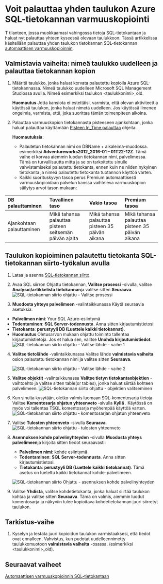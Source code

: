 <properties
    pageTitle="Palauttaa yhden taulukon Azure SQL-tietokannan varmuuskopiointi | Microsoft Azure"
    description="Opettele palauttamaan yhdeksi taulukoksi Azure SQL-tietokanta varmuuskopiosta."
    services="sql-database"
    documentationCenter=""
    authors="dalechen"
    manager="felixwu"
    editor=""/>

<tags
    ms.service="sql-database"
    ms.workload="data-management"
    ms.tgt_pltfrm="na"
    ms.devlang="na"
    ms.topic="article"
    ms.date="08/31/2016"
    ms.author="daleche"/>


# <a name="how-to-restore-a-single-table-from-an-azure-sql-database-backup"></a>Voit palauttaa yhden taulukon Azure SQL-tietokannan varmuuskopiointi

T tilanteen, jossa muokkaamasi vahingossa tietoja SQL-tietokantaan ja haluat nyt palauttaa yhteen kyseessä olevaan taulukkoon. Tässä artikkelissa käsitellään palauttaa yhden taulukon tietokannan SQL-tietokannan [automaattisen varmuuskopioinnin](sql-database-automated-backups.md).

## <a name="preparation-steps-rename-the-table-and-restore-a-copy-of-the-database"></a>Valmistavia vaiheita: nimeä taulukko uudelleen ja palauttaa tietokannan kopion
1. Määritä taulukko, jonka haluat korvata palautettu kopiolla Azure SQL-tietokannassa. Nimeä taulukko uudelleen Microsoft SQL Management Studiossa avulla. Nimeä esimerkiksi taulukon &lt;taulukkonimi&gt;_old.

    **Huomautus** Jotta kansiota ei estettäisi, varmista, että olevan aktiviteettia käytössä taulukon, jonka haluat nimetä uudelleen. Jos käytössä ilmenee ongelmia, varmista, että, joka suorittaa tämän toimenpiteen aikoina.

2. Palauttaa varmuuskopion tietokannasta pisteeseen ajankohtaan, jonka haluat palauttaa käyttämään [Pisteen In_Time palauttaa](sql-database-recovery-using-backups.md#point-in-time-restore) ohjeita.

    **Huomautuksia**:
    - Palautetun tietokannan nimi on DBName + aikaleima-muodossa. esimerkiksi **Adventureworks2012_2016-01 – 01T22-12Z**. Tämä vaihe ei korvaa aiemmin luodun tietokannan nimi, palvelimessa. Tämä on turvallisuutta mitta ja se on tarkoitettu sinulle vahvistamiseksi palautettu tietokanta, ennen kuin ne niiden nykyinen tietokanta ja nimeä palautettu tietokanta tuotannon käyttöä varten.
    - Kaikki suorituskyvyn tasoa perus Premium automaattisesti varmuuskopioidaan palvelun kanssa vaihteleva varmuuskopion säilytys arvot tason mukaan:

| DB palauttaminen | Tavallinen taso | Vakio tasoa | Premium tasoa |
| :-- | :-- | :-- | :-- |
|  Ajankohtaan palauttaminen |  Mikä tahansa palauttaa pisteen seitsemän päivän ajalta|Mikä tahansa palauttaa pisteen 35 päivän aikana| Mikä tahansa palauttaa pisteen 35 päivän aikana|

## <a name="copying-the-table-from-the-restored-database-by-using-the-sql-database-migration-tool"></a>Taulukon kopioiminen palautettu tietokanta SQL-tietokannan siirto-työkalun avulla
1. Lataa ja asenna [SQL-tietokannan siirto](https://sqlazuremw.codeplex.com).

2. Avaa SQL siirron Ohjattu tietokannan, **Valitse prosessi** -sivulla, valitse **Analysoi/artikkelista tietokannan**ja valitse sitten **Seuraava**.
![SQL-tietokannan siirto ohjattu – Valitse prosessi](./media/sql-database-cloud-migrate-restore-single-table-azure-backup/1.png)
3. **Muodosta yhteys palvelimeen** -valintaikkunassa Käytä seuraavia asetuksia:
 - **Palvelimen nimi**: Your SQL Azure-esiintymä
 - **Todentaminen**: **SQL Server-todennusta**. Anna sitten kirjautumistietosi.
 - **Tietokanta**: **perustyyli DB (Luettele kaikki tietokannat)**.
 - **Huomautus** Oletusarvon mukaan ohjattu toiminto tallentaa kirjautumistietoja. Jos et halua sen, valitse **Unohda kirjautumistiedot**.
![SQL-tietokannan siirto ohjattu – Valitse lähde - vaihe 1](./media/sql-database-cloud-migrate-restore-single-table-azure-backup/2.png)
4. **Valitse tietolähde** -valintaikkunassa Valitse lähde **valmistavia vaiheita** osion palautettu tietokannan nimi ja valitse sitten **Seuraava**.

    ![SQL-tietokannan siirto ohjattu – Valitse lähde - vaihe 2](./media/sql-database-cloud-migrate-restore-single-table-azure-backup/3.png)

5. **Valitse objektit** -valintaikkunassa **Valitse tietyn tietokantaobjektien** -vaihtoehto ja valitse sitten table(or tables), jonka haluat siirtää kohteen palvelimeen.
![SQL-tietokannan siirto ohjattu - objektien valitseminen](./media/sql-database-cloud-migrate-restore-single-table-azure-backup/4.png)

6. Kun sinulta kysytään, oletko valmis luomaan SQL-komentosarja tietoja Valitse **Komentosarja ohjatun yhteenveto** -sivulla **Kyllä** . Käytössä on myös voi tallentaa TSQL komentosarja myöhempää käyttöä varten.
![SQL-tietokannan siirto ohjattu - komentosarjan ohjatun yhteenveto](./media/sql-database-cloud-migrate-restore-single-table-azure-backup/5.png)

7. Valitse **Tulosten yhteenveto** -sivulla **Seuraava**.
![SQL-tietokannan siirto ohjattu - tulosten yhteenveto](./media/sql-database-cloud-migrate-restore-single-table-azure-backup/6.png)

8. **Asennuksen kohde palvelinyhteyden** -sivulla **Muodosta yhteys palvelimeen**ja kirjoita sitten tiedot seuraavasti:
    - **Palvelimen nimi**: kohde esiintymä
    - **Todentaminen**: **SQL Server-todennusta**. Anna sitten kirjautumistietosi.
    - **Tietokanta**: **perustyyli DB (Luettele kaikki tietokannat)**. Tämä asetus on lueteltu kaikki tietokannat kohde-palvelimeen.

    ![SQL-tietokannan siirto Ohjattu - asennuksen kohde palvelinyhteyden](./media/sql-database-cloud-migrate-restore-single-table-azure-backup/7.png)

9. Valitse **Yhdistä**, valitse kohdetietokanta, jonka haluat siirtää taulukon kohtaa ja valitse sitten **Seuraava**. Tämä on valmis, aiemmin luodut komentosarja ja näkyviin tulee kopioitava kohdetietokannan juuri siirretyt taulukon.

## <a name="verification-step"></a>Tarkistus-vaihe
1. Kyselyn ja testata juuri kopioidun taulukon varmistaaksesi, että tiedot ovat ennalleen. Vahvistus, kun pudotat uudelleennimetty taulukkomuotoon **valmistavia vaiheita** -osassa. (esimerkiksi &lt;taulukkonimi&gt;_old).

## <a name="next-steps"></a>Seuraavat vaiheet

[Automaattisen varmuuskopioinnin SQL-tietokantaan](sql-database-automated-backups.md)
